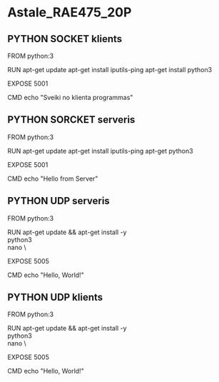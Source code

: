 # Astale_RAE475_20P
## PYTHON SOCKET klients

FROM python:3

RUN apt-get update
    apt-get install iputils-ping
    apt-get install python3

EXPOSE 5001

CMD echo "Sveiki no klienta programmas"

## PYTHON SORCKET serveris

FROM python:3

RUN apt-get update
    apt-get install iputils-ping
    apt-get python3
    
EXPOSE 5001

CMD echo "Hello from Server"

## PYTHON UDP serveris

FROM python:3

RUN apt-get update && apt-get install -y \
  python3 \
  nano \

EXPOSE 5005

CMD echo "Hello, World!"

## PYTHON UDP klients

FROM python:3

RUN apt-get update && apt-get install -y \
  python3 \
  nano \

EXPOSE 5005

CMD echo "Hello, World!"
